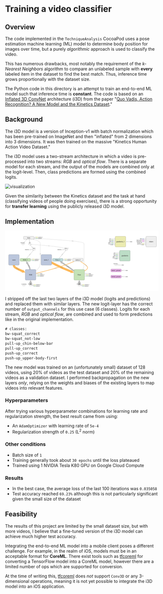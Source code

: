 # Training a video classifier

## Overview

The code implemented in the `TechniqueAnalysis` CocoaPod uses a pose estimation machine learning (ML) model to determine body position for images over time, but a purely *algorithmic* approach is used to classify the video.

This has numerous drawbacks, most notably the requirement of the *k-Nearest Neighbors* algorithm to compare an unlabeled sample with **every** labeled item in the dataset to find the best match. Thus, inference time grows proportionally with the dataset size.

The Python code in this directory is an attempt to train an end-to-end ML model such that inference time is **constant**. The code is based on an [Inflated 3D ConvNet](https://github.com/deepmind/kinetics-i3d) architecture (i3D) from the paper "[Quo Vadis, Action Recognition? A New Model and the Kinetics Dataset](https://arxiv.org/abs/1705.07750)."

## Background

The i3D model is a version of Inception-v1 with batch normalization which has been pre-trained on ImageNet and then "inflated" from 2 dimensions into 3 dimensions. It was then trained on the massive "Kinetics Human Action Video Dataset."

The i3D model uses a two-stream architecture in which a video is pre-processed into two streams: *RGB* and *optical flow*. There is a separate model for each stream, and the output of the models are combined only at the logit-level. Then, class predictions are formed using the combined logits.

![visualization](../assets/visualization.gif)

Given the similarity between the Kinetics dataset and the task at hand (classifying videos of people doing exercises), there is a strong opportunity for **transfer learning** using the publicly released i3D model.

## Implementation

![graph](../assets/graph.png)

I stripped off the last two layers of the i3D model (logits and predictions) and replaced them with similar layers. The new logit-layer has the correct number of `output_channels` for this use case (6 classes). Logits for each stream, *RGB* and *optical flow*, are combined and used to form predictions like in the original implementation.

```
# classes:
bw-squat_correct
bw-squat_not-low
pull-up_chin-below-bar
pull-up_correct
push-up_correct
push-up_upper-body-first
```

The new model was trained on an (unfortunately small) dataset of 128 videos, using 20% of videos as the test dataset and 20% of the remaining videos as a validation dataset. I performed backpropagation on the new layers *only*, relying on the weights and biases of the existing layers to map videos into relevant features.

### Hyperparameters

After trying various hyperparameter combinations for learning rate and regularization strength, the best result came from using:

- An `AdamOptimizer` with learning rate of `5e-4`
- Regularization strength of `0.25` (L<sup>2</sup> norm)

### Other conditions

- Batch size of `1`
- Training generally took about `30 epochs` until the loss plateaued
- Trained using 1 NVIDIA Tesla K80 GPU on Google Cloud Compute

### Results

- In the best case, the average loss of the last 100 iterations was `0.035058`
- Test accuracy reached `69.23%` although this is not particularly significant given the small size of the dataset

## Feasibility

The results of this project are limited by the small dataset size, but with more videos, I believe that a fine-tuned version of the i3D model can achieve much higher test accuracy.

Integrating the end-to-end ML model into a mobile client poses a different challenge. For example, in the realm of iOS, models must be in an acceptable format for **CoreML**. There exist tools such as [tfcoreml](https://github.com/tf-coreml/tf-coreml) for converting a TensorFlow model into a CoreML model, however there are a limited number of ops which are supported for conversion.

At the time of writing this, [tfcoreml](https://github.com/tf-coreml/tf-coreml) does *not* support `Conv3D` or any 3-dimensional operations, meaning it is not yet possible to integrate the i3D model into an iOS application.